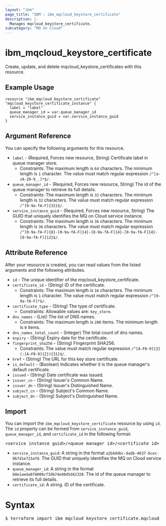 ```yaml
---
layout: "ibm"
page_title: "IBM : ibm_mqcloud_keystore_certificate"
description: |-
  Manages mqcloud_keystore_certificate.
subcategory: "MQ on Cloud"
---
```


# ibm_mqcloud_keystore_certificate

Create, update, and delete mqcloud_keystore_certificates with this resource.

## Example Usage

```hcl
resource "ibm_mqcloud_keystore_certificate" "mqcloud_keystore_certificate_instance" {
  label = "label"
  queue_manager_id = var.queue_manager_id
  service_instance_guid = var.service_instance_guid
}
```

## Argument Reference

You can specify the following arguments for this resource.

* `label` - (Required, Forces new resource, String) Certificate label in queue manager store.
  * Constraints: The maximum length is `64` characters. The minimum length is `1` character. The value must match regular expression `/^[a-zA-Z0-9_.]*$/`.
* `queue_manager_id` - (Required, Forces new resource, String) The id of the queue manager to retrieve its full details.
  * Constraints: The maximum length is `32` characters. The minimum length is `32` characters. The value must match regular expression `/^[0-9a-fA-F]{32}$/`.
* `service_instance_guid` - (Required, Forces new resource, String) The GUID that uniquely identifies the MQ on Cloud service instance.
  * Constraints: The maximum length is `36` characters. The minimum length is `36` characters. The value must match regular expression `/^[0-9a-fA-F]{8}-[0-9a-fA-F]{4}-[0-9a-fA-F]{4}-[0-9a-fA-F]{4}-[0-9a-fA-F]{12}$/`.

## Attribute Reference

After your resource is created, you can read values from the listed arguments and the following attributes.

* `id` - The unique identifier of the mqcloud_keystore_certificate.
* `certificate_id` - (String) ID of the certificate.
  * Constraints: The maximum length is `16` characters. The minimum length is `1` character. The value must match regular expression `/^[0-9a-fA-F]*$/`.
* `certificate_type` - (String) The type of certificate.
  * Constraints: Allowable values are: `key_store`.
* `dns_names` - (List) The list of DNS names.
  * Constraints: The maximum length is `200` items. The minimum length is `0` items.
* `dns_names_total_count` - (Integer) The total count of dns names.
* `expiry` - (String) Expiry date for the certificate.
* `fingerprint_sha256` - (String) Fingerprint SHA256.
  * Constraints: The value must match regular expression `/^[A-F0-9]{2}(:[A-F0-9]{2}){31}$/`.
* `href` - (String) The URL for this key store certificate.
* `is_default` - (Boolean) Indicates whether it is the queue manager's default certificate.
* `issued` - (String) Date certificate was issued.
* `issuer_cn` - (String) Issuer's Common Name.
* `issuer_dn` - (String) Issuer's Distinguished Name.
* `subject_cn` - (String) Subject's Common Name.
* `subject_dn` - (String) Subject's Distinguished Name.


## Import

You can import the `ibm_mqcloud_keystore_certificate` resource by using `id`.
The `id` property can be formed from `service_instance_guid`, `queue_manager_id`, and `certificate_id` in the following format:

<pre>
&lt;service_instance_guid&gt;/&lt;queue_manager_id&gt;/&lt;certificate_id&gt;
</pre>
* `service_instance_guid`: A string in the format `a2b4d4bc-dadb-4637-bcec-9b7d1e723af8`. The GUID that uniquely identifies the MQ on Cloud service instance.
* `queue_manager_id`: A string in the format `b8e1aeda078009cf3db74e90d5d42328`. The id of the queue manager to retrieve its full details.
* `certificate_id`: A string. ID of the certificate.

# Syntax
<pre>
$ terraform import ibm_mqcloud_keystore_certificate.mqcloud_keystore_certificate &lt;service_instance_guid&gt;/&lt;queue_manager_id&gt;/&lt;certificate_id&gt;
</pre>
